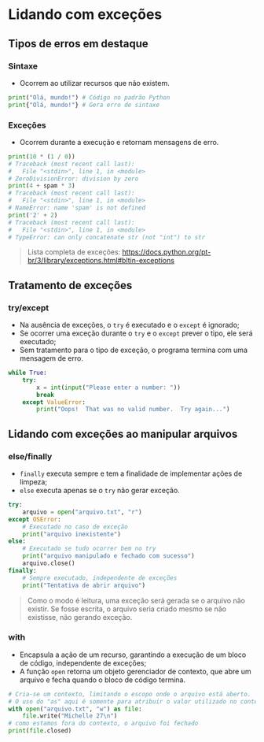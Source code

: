 # **Lidando com exceções**

## **Tipos de erros em destaque**

### **Sintaxe**

* Ocorrem ao utilizar recursos que não existem.

~~~py
print("Olá, mundo!") # Código no padrão Python
print{"Olá, mundo!"} # Gera erro de sintaxe
~~~

### **Exceções**

* Ocorrem durante a execução e retornam mensagens de erro.

~~~py
print(10 * (1 / 0))
# Traceback (most recent call last):
#   File "<stdin>", line 1, in <module>
# ZeroDivisionError: division by zero
print(4 + spam * 3)
# Traceback (most recent call last):
#   File "<stdin>", line 1, in <module>
# NameError: name 'spam' is not defined
print('2' + 2)
# Traceback (most recent call last):
#   File "<stdin>", line 1, in <module>
# TypeError: can only concatenate str (not "int") to str
~~~

> Lista completa de exceções: <https://docs.python.org/pt-br/3/library/exceptions.html#bltin-exceptions>

## **Tratamento de exceções**

### **try/except**

* Na ausência de exceções, o `try` é executado e o `except` é ignorado;
* Se ocorrer uma exceção durante o `try` e o `except` prever o tipo, ele será executado;
* Sem tratamento para o tipo de exceção, o programa termina com uma mensagem de erro.

~~~py
while True:
    try:
        x = int(input("Please enter a number: "))
        break
    except ValueError:
        print("Oops!  That was no valid number.  Try again...")
~~~

## **Lidando com exceções ao manipular arquivos**

### **else/finally**

* `finally` executa sempre e tem a finalidade de implementar ações de limpeza;
* `else` executa apenas se o `try` não gerar exceção.

~~~py
try:
    arquivo = open("arquivo.txt", "r")
except OSError:
    # Executado no caso de exceção
    print("arquivo inexistente")
else:
    # Executado se tudo ocorrer bem no try
    print("arquivo manipulado e fechado com sucesso")
    arquivo.close()
finally:
    # Sempre executado, independente de exceções
    print("Tentativa de abrir arquivo")
~~~

> Como o modo é leitura, uma exceção será gerada se o arquivo não existir. Se fosse escrita, o arquivo seria criado mesmo se não existisse, não gerando exceção.

### **with**

* Encapsula a ação de um recurso, garantindo a execução de um bloco de código, independente de exceções;
* A função `open` retorna um objeto gerenciador de contexto, que abre um arquivo e fecha quando o bloco de código termina.

~~~py
# Cria-se um contexto, limitando o escopo onde o arquivo está aberto.
# O uso do "as" aqui é somente para atribuir o valor utilizado no contexto à variável file
with open("arquivo.txt", "w") as file:
    file.write("Michelle 27\n")
# como estamos fora do contexto, o arquivo foi fechado
print(file.closed)
~~~
